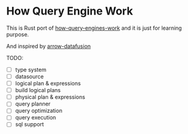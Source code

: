 # How Query Engine Work

This is Rust port of [how-query-engines-work](https://github.com/andygrove/how-query-engines-work) and it is just for learning purpose.

And inspired by [arrow-datafusion](https://github.com/apache/arrow-datafusion)

TODO:
- [ ] type system
- [ ] datasource
- [ ] logical plan & expressions
- [ ] build logical plans
- [ ] physical plan & expressions
- [ ] query planner
- [ ] query optimization
- [ ] query execution
- [ ] sql support
